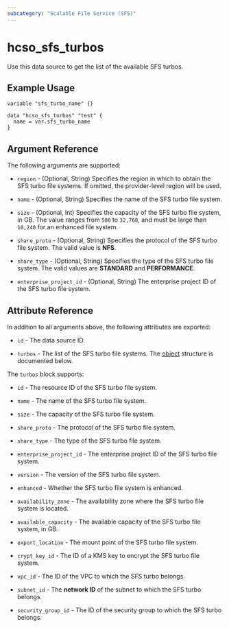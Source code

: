 ```yaml
---
subcategory: "Scalable File Service (SFS)"
---
```


# hcso_sfs_turbos

Use this data source to get the list of the available SFS turbos.

## Example Usage

```hcl
variable "sfs_turbo_name" {}

data "hcso_sfs_turbos" "test" {
  name = var.sfs_turbo_name
}
```

## Argument Reference

The following arguments are supported:

* `region` - (Optional, String) Specifies the region in which to obtain the SFS turbo file systems.
  If omitted, the provider-level region will be used.

* `name` - (Optional, String) Specifies the name of the SFS turbo file system.

* `size` - (Optional, Int) Specifies the capacity of the SFS turbo file system, in GB.
  The value ranges from `500` to `32,768`, and must be large than `10,240` for an enhanced file system.

* `share_proto` - (Optional, String) Specifies the protocol of the SFS turbo file system. The valid value is **NFS**.

* `share_type` - (Optional, String) Specifies the type of the SFS turbo file system. The valid values
are **STANDARD** and **PERFORMANCE**.

* `enterprise_project_id` - (Optional, String) The enterprise project ID of the SFS turbo file system.

## Attribute Reference

In addition to all arguments above, the following attributes are exported:

* `id` - The data source ID.

* `turbos` - The list of the SFS turbo file systems. The [object](#turbo) structure is documented below.

<a name="turbo"></a>
The `turbos` block supports:

* `id` - The resource ID of the SFS turbo file system.

* `name` - The name of the SFS turbo file system.

* `size` - The capacity of the SFS turbo file system.

* `share_proto` - The protocol of the SFS turbo file system.

* `share_type` - The type of the SFS turbo file system.

* `enterprise_project_id` - The enterprise project ID of the SFS turbo file system.

* `version` - The version of the SFS turbo file system.

* `enhanced` - Whether the SFS turbo file system is enhanced.

* `availability_zone` - The availability zone where the SFS turbo file system is located.

* `available_capacity` - The available capacity of the SFS turbo file system, in GB.

* `export_location` - The mount point of the SFS turbo file system.

* `crypt_key_id` - The ID of a KMS key to encrypt the SFS turbo file system.

* `vpc_id` - The ID of the VPC to which the SFS turbo belongs.

* `subnet_id` - The **network ID** of the subnet to which the SFS turbo belongs.

* `security_group_id` - The ID of the security group to which the SFS turbo belongs.
